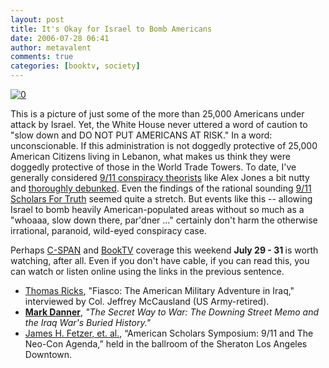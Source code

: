 ```yaml
---
layout: post
title: It's Okay for Israel to Bomb Americans
date: 2006-07-28 06:41
author: metavalent
comments: true
categories: [booktv, society]
---
```

<!--Lead Photo --><a href="https://img95.imageshack.us/img95/9704/060721americanslinehlrghmediumbm8.jpg"><img border="0" alt="0" src="https://img95.imageshack.us/img95/9704/060721americanslinehlrghmediumbm8.jpg" /></a><!-- Commentary -->

This is a picture of just some of the more than 25,000 Americans under attack by Israel.  Yet, the White House never uttered a word of caution to "slow down and DO NOT PUT AMERICANS AT RISK."  In a word: unconscionable.  If this administration is not doggedly protective of 25,000 American Citizens living in Lebanon, what makes us think they were doggedly protective of those in the World Trade Towers.  To date, I've generally considered <a href="https://www.infowars.com/">9/11 conspiracy theorists</a> like Alex Jones a bit nutty and <a href="https://www.popularmechanics.com/science/defense/1227842.html">thoroughly debunked</a>.  Even the findings of the rational sounding <a href="https://st911.org/">9/11 Scholars For Truth</a> seemed quite a stretch.  But events like this -- allowing Israel to bomb heavily American-populated areas without so much as a "whoaaa, slow down there, par'dner ..." certainly don't harm the otherwise irrational, paranoid, wild-eyed conspiracy case.

Perhaps <a href="https://www.c-span.org/watch/index.asp?Cat=TV&amp;Code=CS&amp;ShowVidDays=30&amp;ShowVidDesc=&amp;ArchiveDays=30">C-SPAN</a> and <a href="https://www.booktv.org/watch/">BookTV</a> coverage this weekend <strong>          July 29 - 31 </strong>is worth watching, after all.  Even if you don't have cable, if you can read this, you can watch or listen online using the links in the previous sentence.
<ul>
	<li><!-- --><a href="https://www.booktv.org/feature/index.asp?segID=7346&amp;schedID=439"> Thomas Ricks</a>, "Fiasco: The American Military Adventure in Iraq," interviewed by Col. Jeffrey McCausland (US Army-retired).</li>
	<li><a href="https://www.booktv.org/feature/index.asp?segID=7318&amp;schedID=439"><strong>Mark Danner</strong></a>, <em>"The Secret Way to War: The Downing Street Memo and the Iraq War's Buried History."</em></li>
	<li><a href="https://inside.c-spanarchives.org:8080/cspan/fullschedule.csp?timeid=212020888609">James H. Fetzer, et. al.</a>, “American Scholars Symposium: 9/11 and The Neo-Con Agenda,” held in the ballroom of the Sheraton Los Angeles Downtown.<a></a></li>
</ul>
